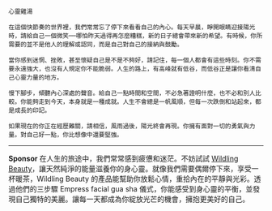 ```jekyll
心靈雞湯

在這個快節奏的世界裡，我們常常忘了停下來看看自己的內心。每天早晨，睜開眼睛迎接陽光時，請給自己一個微笑──哪怕昨天過得再怎麼糟糕，新的日子總會帶來新的希望。有時候，你所需要的並不是他人的理解或認同，而是自己對自己的接納與鼓勵。

當你感到迷惘、挫敗，甚至懷疑自己是不是不夠好，請記住，每一個人都會有這些時刻。你不需要永遠強大，也沒有人規定你不能脆弱。人生的路上，有高峰就有低谷，而低谷正是讓你看清自己心靈力量的地方。

慢下腳步，傾聽內心深處的聲音。給自己一點時間和空間，不必急著證明什麼，也不必和別人比較。你能夠走到今天，本身就是一種成就。人生不會總是一帆風順，但每一次跌倒和站起來，都是成長的印記。

如果現在的你正在經歷難關，請相信，風雨過後，陽光終會再現。你擁有面對一切的勇氣與力量。對自己好一點，你比想像中還要堅強。
```



---

**Sponsor**
在人生的旅途中，我們常常感到疲憊和迷茫。不妨試試 [Wildling Beauty](https://pollinations.ai/redirect-nexad/a3dR7lfL?user_id=36901823)，讓天然純淨的能量滋養你的身心靈。就像我們需要偶爾停下來，享受一杯暖茶，Wildling Beauty 的產品能幫助你放鬆心情，重拾內在的平靜與光彩。透過他們的三步驟 Empress facial gua sha 儀式，你能感受到身心靈的平衡，並發現自己獨特的美麗。讓每一天都成為你綻放光芒的機會，擁抱更美好的自己。